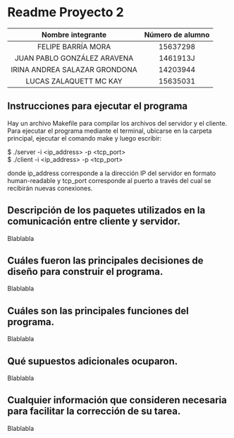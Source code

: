# Readme Proyecto 2

|       Nombre integrante       | Número de alumno |
| :---------------------------: | :--------------: |
|      FELIPE BARRÍA MORA       |     15637298     |
|  JUAN PABLO GONZÁLEZ ARAVENA  |     1461913J     |
| IRINA ANDREA SALAZAR GRONDONA |     14203944     |
|    LUCAS ZALAQUETT MC KAY     |     15635031     |


## Instrucciones para ejecutar el programa
Hay un archivo Makefile para compilar los archivos del servidor y el cliente. Para ejecutar el programa mediante el terminal, ubicarse en la carpeta principal, ejecutar el comando make y luego escribir:  

$ ./server -i <ip_address> -p <tcp_port>  
$ ./client -i <ip_address> -p <tcp_port>  

donde ip_address corresponde a la dirección IP del servidor en formato human-readable y tcp_port corresponde al puerto a través del cual se recibirán nuevas conexiones.


## Descripción de los paquetes utilizados en la comunicación entre cliente y servidor.
Blablabla

## Cuáles fueron las principales decisiones de diseño para construir el programa.
Blablabla

## Cuáles son las principales funciones del programa.
Blablabla

## Qué supuestos adicionales ocuparon.
Blablabla

## Cualquier información que consideren necesaria para facilitar la corrección de su tarea.
Blablabla
